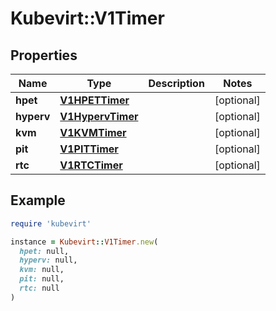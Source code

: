 # Kubevirt::V1Timer

## Properties

| Name | Type | Description | Notes |
| ---- | ---- | ----------- | ----- |
| **hpet** | [**V1HPETTimer**](V1HPETTimer.md) |  | [optional] |
| **hyperv** | [**V1HypervTimer**](V1HypervTimer.md) |  | [optional] |
| **kvm** | [**V1KVMTimer**](V1KVMTimer.md) |  | [optional] |
| **pit** | [**V1PITTimer**](V1PITTimer.md) |  | [optional] |
| **rtc** | [**V1RTCTimer**](V1RTCTimer.md) |  | [optional] |

## Example

```ruby
require 'kubevirt'

instance = Kubevirt::V1Timer.new(
  hpet: null,
  hyperv: null,
  kvm: null,
  pit: null,
  rtc: null
)
```

